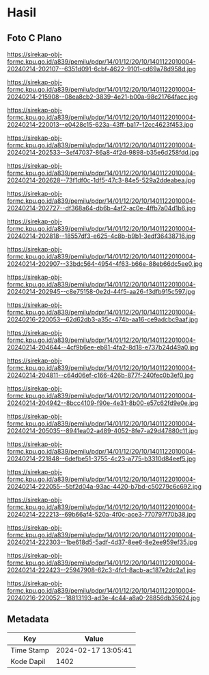 # Hasil

## Foto C Plano

https://sirekap-obj-formc.kpu.go.id/a839/pemilu/pdpr/14/01/12/20/10/1401122010004-20240214-202107--6351d091-6cbf-4622-9101-cd69a78d958d.jpg

https://sirekap-obj-formc.kpu.go.id/a839/pemilu/pdpr/14/01/12/20/10/1401122010004-20240214-215908--08ea8cb2-3839-4e21-b00a-98c21764facc.jpg

https://sirekap-obj-formc.kpu.go.id/a839/pemilu/pdpr/14/01/12/20/10/1401122010004-20240214-220013--e0428c15-623a-43ff-ba17-12cc4623f453.jpg

https://sirekap-obj-formc.kpu.go.id/a839/pemilu/pdpr/14/01/12/20/10/1401122010004-20240214-202533--3ef47037-86a8-4f2d-9898-b35e6d258fdd.jpg

https://sirekap-obj-formc.kpu.go.id/a839/pemilu/pdpr/14/01/12/20/10/1401122010004-20240214-202628--73f1df0c-1df5-47c3-84e5-529a2ddeabea.jpg

https://sirekap-obj-formc.kpu.go.id/a839/pemilu/pdpr/14/01/12/20/10/1401122010004-20240214-202727--df368a64-db6b-4af2-ac0e-4ffb7a04d1b6.jpg

https://sirekap-obj-formc.kpu.go.id/a839/pemilu/pdpr/14/01/12/20/10/1401122010004-20240214-202818--18557df3-e625-4c8b-b9b1-3edf36438716.jpg

https://sirekap-obj-formc.kpu.go.id/a839/pemilu/pdpr/14/01/12/20/10/1401122010004-20240214-202907--33bdc564-4954-4f63-b66e-88eb66dc5ee0.jpg

https://sirekap-obj-formc.kpu.go.id/a839/pemilu/pdpr/14/01/12/20/10/1401122010004-20240214-202945--c8e75158-0e2d-44f5-aa26-f3dfb915c597.jpg

https://sirekap-obj-formc.kpu.go.id/a839/pemilu/pdpr/14/01/12/20/10/1401122010004-20240216-220053--62d62db3-a35c-474b-aa16-ce9adcbc9aaf.jpg

https://sirekap-obj-formc.kpu.go.id/a839/pemilu/pdpr/14/01/12/20/10/1401122010004-20240214-204644--4cf9b6ee-eb81-4fa2-8d18-e737b24d49a0.jpg

https://sirekap-obj-formc.kpu.go.id/a839/pemilu/pdpr/14/01/12/20/10/1401122010004-20240214-204811--c64d06ef-c166-426b-877f-240fec0b3ef0.jpg

https://sirekap-obj-formc.kpu.go.id/a839/pemilu/pdpr/14/01/12/20/10/1401122010004-20240214-204942--8bcc4109-f90e-4e31-8b00-e57c62fd9e0e.jpg

https://sirekap-obj-formc.kpu.go.id/a839/pemilu/pdpr/14/01/12/20/10/1401122010004-20240214-205035--8941ea02-a489-4052-8fe7-a29d47880c11.jpg

https://sirekap-obj-formc.kpu.go.id/a839/pemilu/pdpr/14/01/12/20/10/1401122010004-20240214-221848--6defbe51-3755-4c23-a775-b3310d84eef5.jpg

https://sirekap-obj-formc.kpu.go.id/a839/pemilu/pdpr/14/01/12/20/10/1401122010004-20240214-222055--5bf2d04a-93ac-4420-b7bd-c50279c6c692.jpg

https://sirekap-obj-formc.kpu.go.id/a839/pemilu/pdpr/14/01/12/20/10/1401122010004-20240214-222213--69b66af4-520a-4f0c-ace3-770797f70b38.jpg

https://sirekap-obj-formc.kpu.go.id/a839/pemilu/pdpr/14/01/12/20/10/1401122010004-20240214-222303--1be618d5-5adf-4d37-8ee6-8e2ee959ef35.jpg

https://sirekap-obj-formc.kpu.go.id/a839/pemilu/pdpr/14/01/12/20/10/1401122010004-20240214-222423--25947908-62c3-4fc1-8acb-ac187e2dc2a1.jpg

https://sirekap-obj-formc.kpu.go.id/a839/pemilu/pdpr/14/01/12/20/10/1401122010004-20240216-220052--18813193-ad3e-4c44-a8a0-28856db35624.jpg


## Metadata

| Key        | Value               |
| ---------- | ------------------- |
| Time Stamp | 2024-02-17 13:05:41 |
| Kode Dapil | 1402                |



